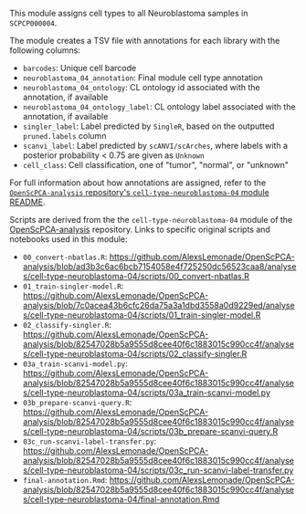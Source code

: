 This module assigns cell types to all Neuroblastoma samples in `SCPCP000004`.

The module creates a TSV file with annotations for each library with the following columns:

* `barcodes`: Unique cell barcode
* `neuroblastoma_04_annotation`: Final module cell type annotation
* `neuroblastoma_04_ontology`: CL ontology id associated with the annotation, if available
* `neuroblastoma_04_ontology_label`: CL ontology label associated with the annotation, if available
* `singler_label`: Label predicted by `SingleR`, based on the outputted `pruned.labels` column
* `scanvi_label`: Label predicted by `scANVI/scArches`, where labels with a posterior probability < 0.75 are given as `Unknown`
* `cell_class`: Cell classification, one of "tumor", "normal", or "unknown"

For full information about how annotations are assigned, refer to the [`OpenScPCA-analysis` repository's `cell-type-neuroblastoma-04` module README](https://github.com/AlexsLemonade/OpenScPCA-analysis/blob/main/analyses/cell-type-neuroblastoma-04/README.md).

Scripts are derived from the the `cell-type-neuroblastoma-04` module of the [OpenScPCA-analysis](https://github.com/AlexsLemonade/OpenScPCA-analysis) repository.
Links to specific original scripts and notebooks used in this module:

* `00_convert-nbatlas.R`: <https://github.com/AlexsLemonade/OpenScPCA-analysis/blob/ad3b3c6ac6bcb7154058e4f725250dc56523caa8/analyses/cell-type-neuroblastoma-04/scripts/00_convert-nbatlas.R>
* `01_train-singler-model.R`: <https://github.com/AlexsLemonade/OpenScPCA-analysis/blob/7c0acea43b6cfc26da75a3a1dbd3558a0d9229ed/analyses/cell-type-neuroblastoma-04/scripts/01_train-singler-model.R>
* `02_classify-singler.R`: <https://github.com/AlexsLemonade/OpenScPCA-analysis/blob/82547028b5a9555d8cee40f6c1883015c990cc4f/analyses/cell-type-neuroblastoma-04/scripts/02_classify-singler.R>
* `03a_train-scanvi-model.py`: <https://github.com/AlexsLemonade/OpenScPCA-analysis/blob/82547028b5a9555d8cee40f6c1883015c990cc4f/analyses/cell-type-neuroblastoma-04/scripts/03a_train-scanvi-model.py>
* `03b_prepare-scanvi-query.R`: <https://github.com/AlexsLemonade/OpenScPCA-analysis/blob/82547028b5a9555d8cee40f6c1883015c990cc4f/analyses/cell-type-neuroblastoma-04/scripts/03b_prepare-scanvi-query.R>
* `03c_run-scanvi-label-transfer.py`: <https://github.com/AlexsLemonade/OpenScPCA-analysis/blob/82547028b5a9555d8cee40f6c1883015c990cc4f/analyses/cell-type-neuroblastoma-04/scripts/03c_run-scanvi-label-transfer.py>
* `final-annotation.Rmd`: <https://github.com/AlexsLemonade/OpenScPCA-analysis/blob/82547028b5a9555d8cee40f6c1883015c990cc4f/analyses/cell-type-neuroblastoma-04/final-annotation.Rmd>
